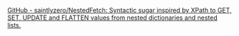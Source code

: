 
[GitHub - saintlyzero/NestedFetch: Syntactic sugar inspired by XPath to GET, SET, UPDATE and FLATTEN values from nested dictionaries and nested lists.](https://github.com/saintlyzero/NestedFetch)
